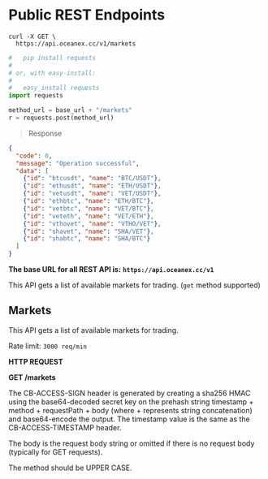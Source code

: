 # Public REST Endpoints


```shell
curl -X GET \
  https://api.oceanex.cc/v1/markets
```

```python
#   pip install requests
#
# or, with easy-install:
#
#   easy_install requests
import requests

method_url = base_url + "/markets"
r = requests.post(method_url)
```

> Response

```json
{
  "code": 0,
  "message": "Operation successful",
  "data": [
    {"id": "btcusdt", "name": "BTC/USDT"},
    {"id": "ethusdt", "name": "ETH/USDT"},
    {"id": "vetusdt", "name": "VET/USDT"},
    {"id": "ethbtc", "name": "ETH/BTC"},
    {"id": "vetbtc", "name": "VET/BTC"},
    {"id": "veteth", "name": "VET/ETH"},
    {"id": "vthovet", "name": "VTHO/VET"},
    {"id": "shavet", "name": "SHA/VET"},
    {"id": "shabtc", "name": "SHA/BTC"}
  ]
}
```

**The base URL for all REST API is:**
**`https://api.oceanex.cc/v1`**

This API gets a list of available markets for trading. (`get` method supported)



## Markets
This API gets a list of available markets for trading.

Rate limit: `3000 req/min`

**HTTP REQUEST**

**GET /markets**

The CB-ACCESS-SIGN header is generated by creating a sha256 HMAC using the base64-decoded secret key on the prehash string timestamp + method + requestPath + body (where + represents string concatenation) and base64-encode the output. The timestamp value is the same as the CB-ACCESS-TIMESTAMP header.

The body is the request body string or omitted if there is no request body (typically for GET requests).

The method should be UPPER CASE.
